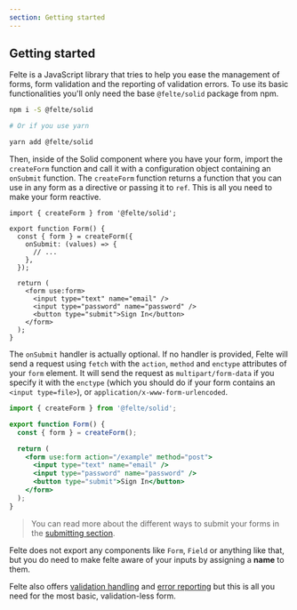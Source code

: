 ```yaml
---
section: Getting started
---
```


## Getting started

Felte is a JavaScript library that tries to help you ease the management of forms, form validation and the reporting of validation errors. To use its basic functionalities you'll only need the base `@felte/solid` package from npm.

```sh
npm i -S @felte/solid

# Or if you use yarn

yarn add @felte/solid
```

Then, inside of the Solid component where you have your form, import the `createForm` function and call it with a configuration object containing an `onSubmit` function. The `createForm` function returns a function that you can use in any form as a directive or passing it to `ref`. This is all you need to make your form reactive.

```tsx
import { createForm } from '@felte/solid';

export function Form() {
  const { form } = createForm({
    onSubmit: (values) => {
      // ...
    },
  });

  return (
    <form use:form>
      <input type="text" name="email" />
      <input type="password" name="password" />
      <button type="submit">Sign In</button>
    </form>
  );
}
```

The `onSubmit` handler is actually optional. If no handler is provided, Felte will send a request using `fetch` with the `action`, `method` and `enctype` attributes of your `form` element. It will send the request as `multipart/form-data` if you specify it with the `enctype` (which you should do if your form contains an `<input type=file>`), or `application/x-www-form-urlencoded`.

```jsx
import { createForm } from '@felte/solid';

export function Form() {
  const { form } = createForm();

  return (
    <form use:form action="/example" method="post">
      <input type="text" name="email" />
      <input type="password" name="password" />
      <button type="submit">Sign In</button>
    </form>
  );
}
```

> You can read more about the different ways to submit your forms in the [submitting section](/docs/solid/submitting).

Felte does not export any components like `Form`, `Field` or anything like that, but you do need to make felte aware of your inputs by assigning a **name** to them.

Felte also offers [validation handling](/docs/solid/validation) and [error reporting](/docs/solid/reporters) but this is all you need for the most basic, validation-less form.
